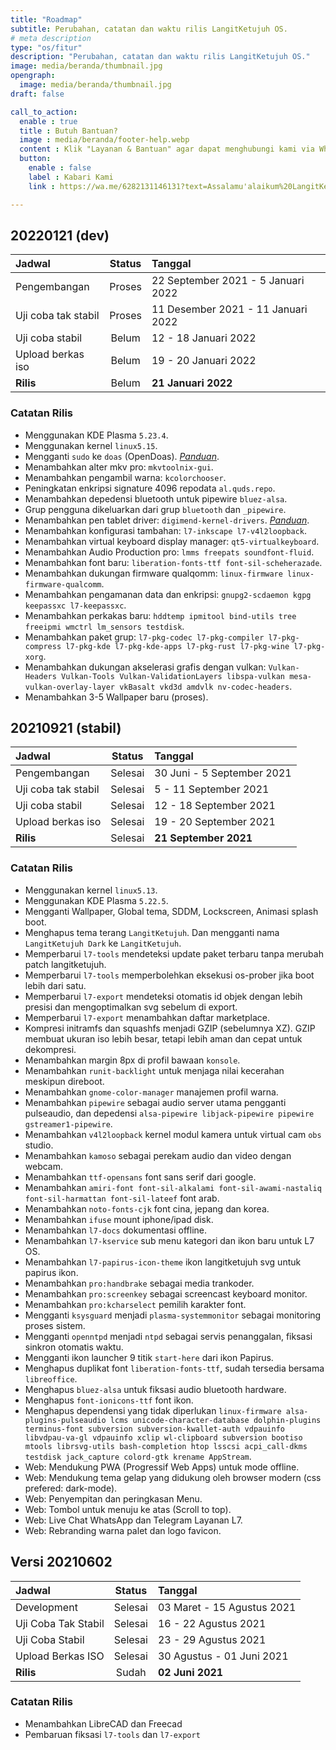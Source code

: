 ```yaml
---
title: "Roadmap"
subtitle: Perubahan, catatan dan waktu rilis LangitKetujuh OS.
# meta description
type: "os/fitur"
description: "Perubahan, catatan dan waktu rilis LangitKetujuh OS."
image: media/beranda/thumbnail.jpg
opengraph:
  image: media/beranda/thumbnail.jpg
draft: false

call_to_action:
  enable : true
  title : Butuh Bantuan?
  image : media/beranda/footer-help.webp
  content : Klik "Layanan & Bantuan" agar dapat menghubungi kami via WhatsApp atau Telegram. Balasan akan direspon 1x3 jam.
  button:
    enable : false
    label : Kabari Kami
    link : https://wa.me/6282131146131?text=Assalamu'alaikum%20LangitKetujuh.%0A

---
```


## 20220121 (dev)
**Jadwal** | **Status** | **Tanggal**
:--- | :---: | :---
Pengembangan | Proses | 22 September 2021 - 5 Januari 2022
Uji coba tak stabil | Proses | 11 Desember 2021 - 11 Januari 2022
Uji coba stabil| Belum | 12 - 18 Januari 2022
Upload berkas iso | Belum | 19 - 20 Januari 2022
**Rilis** | Belum | **21 Januari 2022**

### Catatan Rilis
* Menggunakan KDE Plasma `5.23.4`.
* Menggunakan kernel `linux5.15`.
* Mengganti `sudo` ke `doas` (OpenDoas). [_Panduan_](https://panduan.langitketujuh.id/aplikasi/opendoas.html).
* Menambahkan alter mkv pro: `mkvtoolnix-gui`.
* Menambahkan pengambil warna: `kcolorchooser`.
* Peningkatan enkripsi signature 4096 repodata `al.quds.repo`.
* Menambahkan depedensi bluetooth untuk pipewire `bluez-alsa`.
* Grup pengguna dikeluarkan dari grup `bluetooth` dan `_pipewire`.
* Menambahkan pen tablet driver: `digimend-kernel-drivers`. [_Panduan_](https://panduan.langitketujuh.id/driver/pen-tablet.html).
* Menambahkan konfigurasi tambahan: `l7-inkscape l7-v4l2loopback`.
* Menambahkan virtual keyboard display manager: `qt5-virtualkeyboard`.
* Menambahkan Audio Production pro: `lmms freepats soundfont-fluid`.
* Menambahkan font baru: `liberation-fonts-ttf font-sil-scheherazade`.
* Menambahkan dukungan firmware qualqomm: `linux-firmware linux-firmware-qualcomm`.
* Menambahkan pengamanan data dan enkripsi: `gnupg2-scdaemon kgpg keepassxc l7-keepassxc`.
* Menambahkan perkakas baru: `hddtemp ipmitool bind-utils tree freeipmi wmctrl lm_sensors testdisk`.
* Menambahkan paket grup: `l7-pkg-codec l7-pkg-compiler l7-pkg-compress l7-pkg-kde l7-pkg-kde-apps l7-pkg-rust l7-pkg-wine l7-pkg-xorg`.
* Menambahkan dukungan akselerasi grafis dengan vulkan: `Vulkan-Headers Vulkan-Tools Vulkan-ValidationLayers libspa-vulkan mesa-vulkan-overlay-layer vkBasalt vkd3d amdvlk nv-codec-headers`.
* Menambahkan 3-5 Wallpaper baru (proses).

## 20210921 (stabil)
**Jadwal** | **Status** | **Tanggal**
:--- | :---: | :---
Pengembangan | Selesai | 30 Juni - 5 September 2021
Uji coba tak stabil | Selesai | 5 - 11 September 2021
Uji coba stabil| Selesai | 12 - 18 September 2021
Upload berkas iso | Selesai | 19 - 20 September 2021
**Rilis** | Selesai | **21 September 2021**

### Catatan Rilis
* Menggunakan kernel `linux5.13`.
* Menggunakan KDE Plasma `5.22.5`.
* Mengganti Wallpaper, Global tema, SDDM, Lockscreen, Animasi splash boot.
* Menghapus tema terang `LangitKetujuh`. Dan mengganti nama `LangitKetujuh Dark` ke `LangitKetujuh`.
* Memperbarui `l7-tools` mendeteksi update paket terbaru tanpa merubah patch langitketujuh.
* Memperbarui `l7-tools` memperbolehkan eksekusi os-prober jika boot lebih dari satu.
* Memperbarui `l7-export` mendeteksi otomatis id objek dengan lebih presisi dan mengoptimalkan svg sebelum di export.
* Memperbarui `l7-export` menambahkan daftar marketplace.
* Kompresi initramfs dan squashfs menjadi GZIP (sebelumnya XZ). GZIP membuat ukuran iso lebih besar, tetapi lebih aman dan cepat untuk dekompresi.
* Menambahkan margin 8px di profil bawaan `konsole`.
* Menambahkan `runit-backlight` untuk menjaga nilai kecerahan meskipun direboot.
* Menambahkan `gnome-color-manager` manajemen profil warna.
* Menambahkan `pipewire` sebagai audio server utama pengganti pulseaudio, dan depedensi `alsa-pipewire libjack-pipewire pipewire gstreamer1-pipewire`.
* Menambahkan `v4l2loopback` kernel modul kamera untuk virtual cam `obs` studio.
* Menambahkan `kamoso` sebagai perekam audio dan video dengan webcam.
* Menambahkan `ttf-opensans` font sans serif dari google.
* Menambahkan `amiri-font font-sil-alkalami font-sil-awami-nastaliq font-sil-harmattan font-sil-lateef` font arab.
* Menambahkan `noto-fonts-cjk` font cina, jepang dan korea.
* Menambahkan `ifuse` mount iphone/ipad disk.
* Menambahkan `l7-docs` dokumentasi offline.
* Menambahkan `l7-kservice` sub menu kategori dan ikon baru untuk L7 OS.
* Menambahkan `l7-papirus-icon-theme` ikon langitketujuh svg untuk papirus ikon.
* Menambahkan `pro:handbrake` sebagai media trankoder.
* Menambahkan `pro:screenkey` sebagai screencast keyboard monitor.
* Menambahkan `pro:kcharselect` pemilih karakter font.
* Mengganti `ksysguard` menjadi `plasma-systemmonitor` sebagai monitoring proses sistem.
* Mengganti `openntpd` menjadi `ntpd` sebagai servis penanggalan, fiksasi sinkron otomatis waktu.
* Mengganti ikon launcher 9 titik `start-here` dari ikon Papirus.
* Menghapus duplikat font `liberation-fonts-ttf`, sudah tersedia bersama `libreoffice`.
* Menghapus `bluez-alsa` untuk fiksasi audio bluetooth hardware.
* Menghapus `font-ionicons-ttf` font ikon.
* Menghapus dependensi yang tidak diperlukan `linux-firmware alsa-plugins-pulseaudio lcms unicode-character-database dolphin-plugins terminus-font subversion subversion-kwallet-auth vdpauinfo libvdpau-va-gl vdpauinfo xclip wl-clipboard subversion bootiso mtools librsvg-utils bash-completion htop lsscsi acpi_call-dkms testdisk jack_capture colord-gtk krename AppStream`.
* Web: Mendukung PWA (Progressif Web Apps) untuk mode offline.
* Web: Mendukung tema gelap yang didukung oleh browser modern (css prefered: dark-mode).
* Web: Penyempitan dan peringkasan Menu.
* Web: Tombol untuk menuju ke atas (Scroll to top).
* Web: Live Chat WhatsApp dan Telegram Layanan L7.
* Web: Rebranding warna palet dan logo favicon.

## Versi 20210602
**Jadwal** | **Status** | **Tanggal**
:--- | :---: | :---
Development | Selesai | 03 Maret - 15 Agustus 2021
Uji Coba Tak Stabil | Selesai | 16 - 22 Agustus 2021
Uji Coba Stabil| Selesai | 23 - 29 Agustus 2021
Upload Berkas ISO | Selesai | 30 Agustus - 01 Juni 2021
**Rilis** | Sudah| **02 Juni 2021**

### Catatan Rilis

* Menambahkan LibreCAD dan Freecad
* Pembaruan fiksasi `l7-tools` dan `l7-export`
